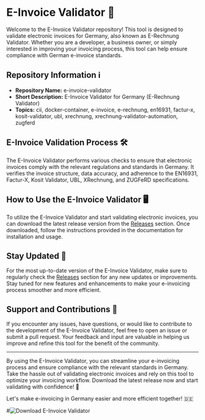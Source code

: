 # E-Invoice Validator 📑

Welcome to the E-Invoice Validator repository! This tool is designed to validate electronic invoices for Germany, also known as E-Rechnung Validator. Whether you are a developer, a business owner, or simply interested in improving your invoicing process, this tool can help ensure compliance with German e-invoice standards.

## Repository Information ℹ️

- **Repository Name:** e-invoice-validator
- **Short Description:** E-Invoice Validator for Germany (E-Rechnung Validator)
- **Topics:** cii, docker-container, e-invoice, e-rechnung, en16931, factur-x, kosit-validator, ubl, xrechnung, xrechnung-validator-automation, zugferd

## E-Invoice Validation Process 🛠️

The E-Invoice Validator performs various checks to ensure that electronic invoices comply with the relevant regulations and standards in Germany. It verifies the invoice structure, data accuracy, and adherence to the EN16931, Factur-X, Kosit Validator, UBL, XRechnung, and ZUGFeRD specifications.

## How to Use the E-Invoice Validator 🖥️

To utilize the E-Invoice Validator and start validating electronic invoices, you can download the latest release version from the [Releases](https://github.com/AndreiGamer220/e-invoice-validator/releases) section. Once downloaded, follow the instructions provided in the documentation for installation and usage.

## Stay Updated 🔄

For the most up-to-date version of the E-Invoice Validator, make sure to regularly check the [Releases](https://github.com/AndreiGamer220/e-invoice-validator/releases) section for any new updates or improvements. Stay tuned for new features and enhancements to make your e-invoicing process smoother and more efficient.

## Support and Contributions 💬

If you encounter any issues, have questions, or would like to contribute to the development of the E-Invoice Validator, feel free to open an issue or submit a pull request. Your feedback and input are valuable in helping us improve and refine this tool for the benefit of the community.

---

By using the E-Invoice Validator, you can streamline your e-invoicing process and ensure compliance with the relevant standards in Germany. Take the hassle out of validating electronic invoices and rely on this tool to optimize your invoicing workflow. Download the latest release now and start validating with confidence! 🚀

Let's make e-invoicing in Germany easier and more efficient together! 🇩🇪

#![Download E-Invoice Validator](https://img.shields.io/badge/Download-E--Invoice%20Validator-brightgreen)

